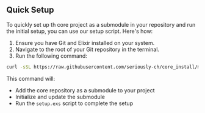 ## Quick Setup

To quickly set up th core project as a submodule in your repository and run the initial setup, you can use our setup script. Here's how:

1. Ensure you have Git and Elixir installed on your system.
2. Navigate to the root of your Git repository in the terminal.
3. Run the following command:

  ```sh
  curl -sSL https://raw.githubusercontent.com/seriously-ch/core_install/main/install.sh | bash
  ```

   This command will:
   - Add the core repository as a submodule to your project
   - Initialize and update the submodule
   - Run the `setup.exs` script to complete the setup
